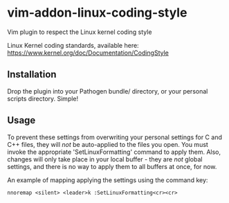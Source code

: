vim-addon-linux-coding-style
============================

Vim plugin to respect the Linux kernel coding style

Linux Kernel coding standards, available here: https://www.kernel.org/doc/Documentation/CodingStyle

Installation
---------------------------------
Drop the plugin into your Pathogen bundle/ directory, or your personal scripts
directory. Simple!

Usage
---------------------------------
To prevent these settings from overwriting your personal settings for C and C++
files, they will *not* be auto-applied to the files you open. You must invoke
the appropriate 'SetLinuxFormatting' command to apply them. Also, changes will
only take place in your local buffer - they are *not* global settings, and there
is no way to apply them to all buffers at once, for now.

An example of mapping applying the settings using the command key:

    nnoremap <silent> <leader>k :SetLinuxFormatting<cr><cr>
